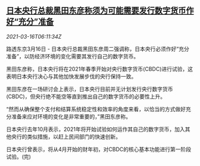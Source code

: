 <!--1615875808000-->
[日本央行总裁黑田东彦称须为可能需要发行数字货币作好“充分”准备](https://cn.reuters.com/article/boj-head-digital-currency-0316-idCNKBS2B80HQ)
------

<div><i>2021-03-16T06:11:34Z</i></div><p>路透东京3月16日 - 日本央行总裁黑田东彦周二强调称，日本央行必须作好“充分准备”，以防经济环境的变化需要其发行自己的数字货币。</p><p>黑田东彦称，日本央行将在2021年春季开始对央行数字货币(CBDC)进行试验，这表明日本央行决心与其他加快发展步伐的央行保持一致。</p><p>黑田东彦在一场研讨会上表示，日本央行目前并无计划发行央行数字货币(CBDC)，但央行绝不能空等直到推出自己的数字货币的必要性上升。</p><p>“然而从确保整个支付和结算系统稳定性和效率的角度来看，以恰当的方式做好充分准备来应对环境的变化是非常重要的，”黑田东彦称。</p><p>日本央行去年10月表示，2021年将开始试验如何运作其自己的数字货币，加入其他央行的类似措施，以赶上民间部门的快速创新。</p><p>日本央行曾表示，将从4月开始的财年初，对CBDC的核心基本功能进行第一阶段试验。(完)</p>
